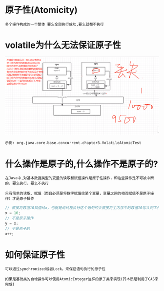 # 原子性(Atomicity)

    多个操作构成的一个整体 要么全部执行成功,要么就都不执行

# volatile为什么无法保证原子性

![](../pics/volatile不能保证原子性的原因.png)

    示例: org.java.core.base.concurrent.chapter3.VolatileAtomicTest

# 什么操作是原子的,什么操作不是原子的?

    在Java中,对基本数据类型的变量的读取和赋值操作是原子性操作，即这些操作是不可被中断的，要么执行，要么不执行
    
    只有简单的读取、赋值（而且必须是将数字赋值给某个变量，变量之间的相互赋值不是原子操作）才是原子操作
 
```java
// 直接将数值10赋值给x，也就是说线程执行这个语句的会直接将主内存中的数值10写入到工作内存中,这个操作具备原子性
x = 10;
// 不是原子操作
y = x; 
// 不是原子的
x++;
```

# 如何保证原子性

    可以通过synchronized或者Lock，来保证语句执行的原子性
    
    如果是基础类的自增操作可以使用AtomicInteger这样的原子类来实现(其本质是利用了CAS来完成)
